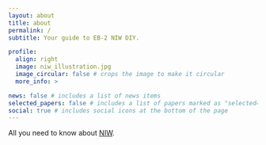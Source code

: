 ```yaml
---
layout: about
title: about
permalink: /
subtitle: Your guide to EB-2 NIW DIY.

profile:
  align: right
  image: niw_illustration.jpg
  image_circular: false # crops the image to make it circular
  more_info: >

news: false # includes a list of news items
selected_papers: false # includes a list of papers marked as "selected={true}"
social: true # includes social icons at the bottom of the page
---
```


All you need to know about [NIW](https://watermeloninfo.github.io/NIW/).
